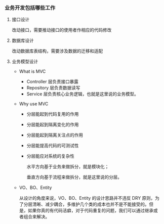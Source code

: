 ### 业务开发包括哪些工作

1. 接口设计

   改动接口，需要推动接口的使用者作相应的代码修改

2. 数据库设计

   改动数据库表结构，需要涉及数据的迁移和适配

3. 业务模型设计

   - What is MVC
     - Controller 层负责接口暴露
     - Repository 层负责数据读写
     - Service 层负责核心业务逻辑，也就是这里说的业务模型。

   - Why use MVC
     -  分层能起到代码复用的作用

     -  分层能起到隔离变化的作用

     - 分层能起到隔离关注点的作用

     - 分层能提高代码的可测试性

     - 分层能应对系统的复杂性

       水平方向基于业务来做拆分，就是模块化；

       垂直方向基于流程来做拆分，就是这里说的分层。

   - VO、BO、Entity

     从设计的角度来说，VO、BO、Entity 的设计思路并不违反 DRY 原则，为了分层清晰、减少耦合，多维护几个类的成本也并不是不能接受的。但是，如果你真的有代码洁癖，对于代码重复的问题，我们可以通过继承或者组合来解决。

     

